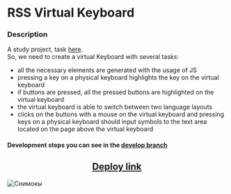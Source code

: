 # RSS Virtual Keyboard

### Description
A study project, task [here](https://github.com/rolling-scopes-school/tasks/blob/master/tasks/virtual-keyboard/virtual-keyboard-en.md).<br>
So, we need to create a virtual Keyboard with several tasks:
- all the necessary elements are generated with the usage of JS
- pressing a key on a physical keyboard highlights the key on the virtual keyboard
- if buttons are pressed, all the pressed buttons are highlighted on the virtual keyboard
- the virtual keyboard is able to switch between two language layouts
- clicks on the buttons with a mouse on the virtual keyboard and pressing keys on a physical keyboard should input symbols to the text area located on the page above the virtual keyboard

#### Development steps you can see in the [develop branch](https://github.com/PesukarhuTG/keyboard/tree/develop)

<h2 align="center"><a href="https://pesukarhutg.github.io/keyboard/" target="_blank">Deploy link</a></h2>

![Снимокы](https://user-images.githubusercontent.com/39487464/209469793-5f198cdc-613f-439b-9f6f-eb3150544224.JPG)

